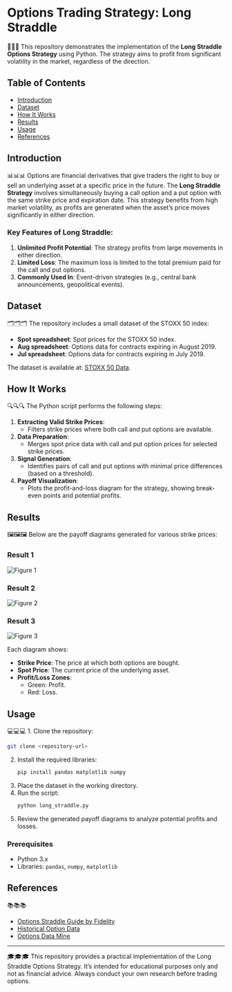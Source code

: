 # Options Trading Strategy: Long Straddle

🎯🎯🎯 This repository demonstrates the implementation of the **Long Straddle Options Strategy** using Python. The strategy aims to profit from significant volatility in the market, regardless of the direction.

## Table of Contents
- [Introduction](#introduction)
- [Dataset](#dataset)
- [How It Works](#how-it-works)
- [Results](#results)
- [Usage](#usage)
- [References](#references)

## Introduction
📊📊📊 Options are financial derivatives that give traders the right to buy or sell an underlying asset at a specific price in the future. The **Long Straddle Strategy** involves simultaneously buying a call option and a put option with the same strike price and expiration date. This strategy benefits from high market volatility, as profits are generated when the asset’s price moves significantly in either direction.

### Key Features of Long Straddle:
1. **Unlimited Profit Potential**: The strategy profits from large movements in either direction.
2. **Limited Loss**: The maximum loss is limited to the total premium paid for the call and put options.
3. **Commonly Used In**: Event-driven strategies (e.g., central bank announcements, geopolitical events).

## Dataset
🗂️🗂️🗂️ The repository includes a small dataset of the STOXX 50 index:
- **Spot spreadsheet**: Spot prices for the STOXX 50 index.
- **Aug spreadsheet**: Options data for contracts expiring in August 2019.
- **Jul spreadsheet**: Options data for contracts expiring in July 2019.

The dataset is available at: [STOXX 50 Data](https://github.com/je-suis-tm/quant-trading/tree/master/data).

## How It Works
🔍🔍🔍 The Python script performs the following steps:

1. **Extracting Valid Strike Prices**:
   - Filters strike prices where both call and put options are available.
2. **Data Preparation**:
   - Merges spot price data with call and put option prices for selected strike prices.
3. **Signal Generation**:
   - Identifies pairs of call and put options with minimal price differences (based on a threshold).
4. **Payoff Visualization**:
   - Plots the profit-and-loss diagram for the strategy, showing break-even points and potential profits.

## Results
🖼️🖼️🖼️ Below are the payoff diagrams generated for various strike prices:

### Result 1
![Figure 1](./Figure_1.png)

### Result 2
![Figure 2](./Figure_2.png)

### Result 3
![Figure 3](./Figure_3.png)

Each diagram shows:
- **Strike Price**: The price at which both options are bought.
- **Spot Price**: The current price of the underlying asset.
- **Profit/Loss Zones**:
  - Green: Profit.
  - Red: Loss.

## Usage

💻💻💻 1. Clone the repository:
   ```bash
   git clone <repository-url>
   ```
2. Install the required libraries:
   ```bash
   pip install pandas matplotlib numpy
   ```
3. Place the dataset in the working directory.
4. Run the script:
   ```bash
   python long_straddle.py
   ```
5. Review the generated payoff diagrams to analyze potential profits and losses.

### Prerequisites
- Python 3.x
- Libraries: `pandas`, `numpy`, `matplotlib`

## References
📚📚📚
- [Options Straddle Guide by Fidelity](https://www.fidelity.com/learning-center/investment-products/options/options-strategy-guide/long-straddle)
- [Historical Option Data](https://www.historicaloptiondata.com/)
- [Options Data Mine](http://base2.optionsdatamine.com/page.php)

---
🎓🎓🎓 This repository provides a practical implementation of the Long Straddle Options Strategy. It’s intended for educational purposes only and not as financial advice. Always conduct your own research before trading options.

